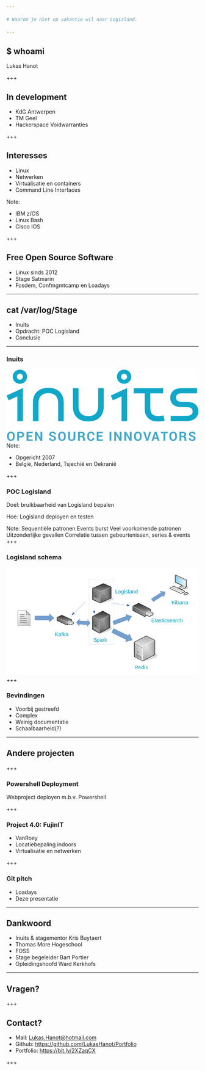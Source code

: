 ```yaml
---

# Waarom je niet op vakantie wil naar Logisland.

---
```


## $ whoami
Lukas Hanot

+++

## In development
* KdG Antwerpen
* TM Geel
* Hackerspace Voidwarranties

+++
## Interesses
* Linux
* Netwerken
* Virtualisatie en containers
* Command Line Interfaces

Note:
- IBM z/OS
- Linux Bash
- Cisco IOS

+++

## Free Open Source Software
* Linux sinds 2012
* Stage Satmarin
* Fosdem, Confmgmtcamp en Loadays

---

## cat /var/log/Stage
- Inuits
- Opdracht: POC Logisland
- Conclusie 

---

### Inuits
![Inuits Logo](Resources/Screenshots/InuitsLogo.jpg)
Note: 
- Opgericht 2007 
- België, Nederland, Tsjechië en Oekranië


+++

### POC Logisland
Doel: bruikbaarheid van Logisland bepalen

Hoe: Logisland deployen en testen

Note:
Sequentiële patronen 
Events burst
Veel voorkomende patronen
Uitzonderlijke gevallen
Correlatie tussen gebeurtenissen, series & events
+++

### Logisland schema
![Logisland Schema](Resources/Screenshots/StageInuits.jpg)
+++

### Bevindingen
- Voorbij gestreefd
- Complex  
- Weinig documentatie
- Schaalbaarheid(?)

---

## Andere projecten

+++

### Powershell Deployment
Webproject deployen m.b.v. Powershell

+++

### Project 4.0: FujinIT
- VanRoey
- Locatiebepaling indoors
- Virtualisatie en netwerken

+++

### Git pitch
- Loadays
- Deze presentatie 

---

## Dankwoord
- Inuits & stagementor Kris Buytaert
- Thomas More Hogeschool
- FOSS 
- Stage begeleider Bart Portier
- Opleidingshoofd Ward Kerkhofs

---

## Vragen?

+++

## Contact?
* Mail: Lukas.Hanot@hotmail.com
* Github: https://github.com/LukasHanot/Portfolio
* Portfolio: https://bit.ly/2XZaqCX

+++ 
